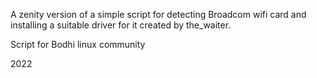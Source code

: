 A zenity version of a simple script for detecting Broadcom wifi card and installing a suitable driver for it created by the_waiter.

Script for Bodhi linux community

2022
